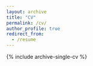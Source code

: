 ```yaml
---
layout: archive
title: "CV"
permalink: /cv/
author_profile: true
redirect_from:
  - /resume
---
```


{% include archive-single-cv %}



<!-- Publications
======
  <ul>{% for post in site.publications reversed %}
    {% include archive-single-cv.html %}
  {% endfor %}</ul> -->